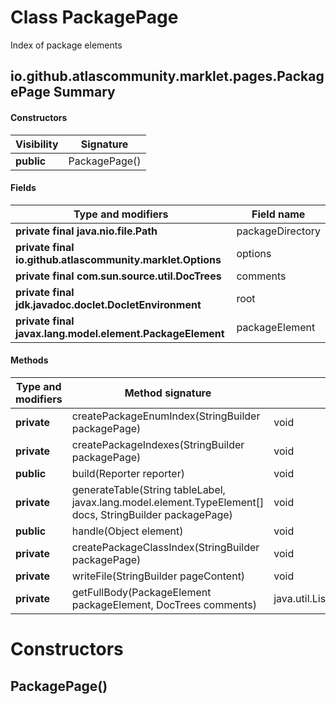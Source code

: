 Class PackagePage
=================
Index of package elements

io.github.atlascommunity.marklet.pages.PackagePage Summary
-------
#### Constructors
| Visibility | Signature     |
| ---------- | ------------- |
| **public** | PackagePage() |
#### Fields
| Type and modifiers                                         | Field name       |
| ---------------------------------------------------------- | ---------------- |
| **private final java.nio.file.Path**                       | packageDirectory |
| **private final io.github.atlascommunity.marklet.Options** | options          |
| **private final com.sun.source.util.DocTrees**             | comments         |
| **private final jdk.javadoc.doclet.DocletEnvironment**     | root             |
| **private final javax.lang.model.element.PackageElement**  | packageElement   |
#### Methods
| Type and modifiers | Method signature                                                                                         | Return type                                    |
| ------------------ | -------------------------------------------------------------------------------------------------------- | ---------------------------------------------- |
| **private**        | createPackageEnumIndex(StringBuilder packagePage)                                                        | void                                           |
| **private**        | createPackageIndexes(StringBuilder packagePage)                                                          | void                                           |
| **public**         | build(Reporter reporter)                                                                                 | void                                           |
| **private**        | generateTable(String tableLabel, javax.lang.model.element.TypeElement[] docs, StringBuilder packagePage) | void                                           |
| **public**         | handle(Object element)                                                                                   | void                                           |
| **private**        | createPackageClassIndex(StringBuilder packagePage)                                                       | void                                           |
| **private**        | writeFile(StringBuilder pageContent)                                                                     | void                                           |
| **private**        | getFullBody(PackageElement packageElement, DocTrees comments)                                            | java.util.List<com.sun.source.doctree.DocTree> |

Constructors
============
PackagePage()
-------------


